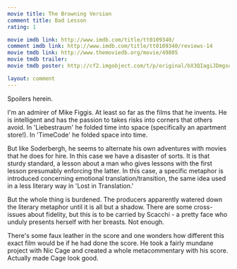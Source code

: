 ```yaml
---
movie title: The Browning Version
comment title: Bad Lesson
rating: 1

movie imdb link: http://www.imdb.com/title/tt0109340/
comment imdb link: http://www.imdb.com/title/tt0109340/reviews-14
movie tmdb link: http://www.themoviedb.org/movie/49805
movie tmdb trailer: 
movie tmdb poster: http://cf2.imgobject.com/t/p/original/bX3QIagiJDmgsdI1xY2ezcjG5Ug.jpg

layout: comment
---
```


Spoilers herein.

I'm an admirer of Mike Figgis. At least so far as the films that he invents. He is intelligent  and has the passion to takes risks into corners that others avoid. In 'Liebestraum' he  folded time into space (specifically an apartment store!). In 'TimeCode' he folded space  into time. 

But like Soderbergh, he seems to alternate his own adventures with movies that he does  for hire. In this case we have a disaster of sorts. It is that sturdy standard, a lesson about  a man who gives lessons with the first lesson presumably enforcing the latter. In this  case, a specific metaphor is introduced concerning emotional translation/transition, the  same idea used in a less literary way in 'Lost in Translation.'

But the whole thing is burdened. The producers apparently watered down the literary  metaphor until it is all but a shadow. There are some cross-issues about fidelity, but this  is to be carried by Scacchi - a pretty face who unduly presents herself with her breasts.  Not enough.

There's some faux leather in the score and one wonders how different this exact film  would be if he had done the score. He took a fairly mundane project with Nic Cage and  created a whole metacommentary with his score. Actually made Cage look good.